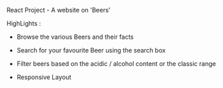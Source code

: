 React Project - A website on 'Beers'

HighLights :

- Browse the various Beers and their facts

- Search for your favourite Beer using the search box

- Filter beers based on the acidic / alcohol content or the classic range

- Responsive Layout
